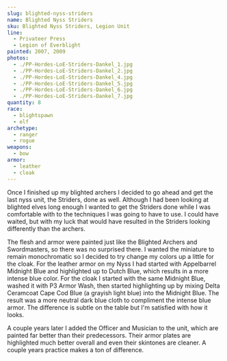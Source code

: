 ```yaml
---
slug: blighted-nyss-striders
name: Blighted Nyss Striders
sku: Blighted Nyss Striders, Legion Unit
line:
  - Privateer Press
  - Legion of Everblight
painted: 2007, 2009
photos:
  - ./PP-Hordes-LoE-Striders-Dankel_1.jpg
  - ./PP-Hordes-LoE-Striders-Dankel_2.jpg
  - ./PP-Hordes-LoE-Striders-Dankel_4.jpg
  - ./PP-Hordes-LoE-Striders-Dankel_5.jpg
  - ./PP-Hordes-LoE-Striders-Dankel_6.jpg
  - ./PP-Hordes-LoE-Striders-Dankel_7.jpg
quantity: 8
race:
  - blightspawn
  - elf
archetype:
  - ranger
  - rogue
weapons:
  - bow
armor:
  - leather
  - cloak
---
```


Once I finished up my blighted archers I decided to go ahead and get the last nyss unit, the Striders, done as well. Although I had been looking at blighted elves long enough I wanted to get the Striders done while I was comfortable with to the techniques I was going to have to use. I could have waited, but with my luck that would have resulted in the Striders looking differently than the archers.

The flesh and armor were painted just like the Blighted Archers and Swordmasters, so there was no surprised there. I wanted the miniature to remain monochromatic so I decided to try change my colors up a little for the cloak. For the leather armor on my Nyss I had started with Appelbarrel Midnight Blue and highlighted up to Dutch Blue, which results in a more intense blue color. For the cloak I started with the same Midnight Blue, washed it with P3 Armor Wash, then started highlighting up by mixing Delta Ceramcoat Cape Cod Blue (a grayish light blue) into the Midnight Blue. The result was a more neutral dark blue cloth to compliment the intense blue armor. The difference is subtle on the table but I'm satisfied with how it looks.

A couple years later I added the Officer and Musician to the unit, which are painted far better than their predecessors. Their armor plates are highlighted much better overall and even their skintones are cleaner. A couple years practice makes a ton of difference.
